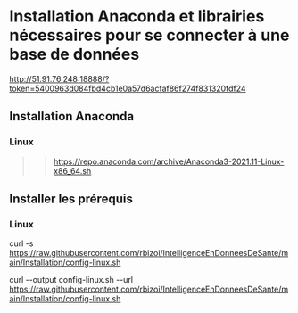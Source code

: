 # Installation Anaconda et librairies nécessaires pour se connecter à une base de données

http://51.91.76.248:18888/?token=5400963d084fbd4cb1e0a57d6acfaf86f274f831320fdf24

## Installation Anaconda

### Linux
>> https://repo.anaconda.com/archive/Anaconda3-2021.11-Linux-x86_64.sh


## Installer les prérequis
### Linux
curl -s https://raw.githubusercontent.com/rbizoi/IntelligenceEnDonneesDeSante/main/Installation/config-linux.sh

curl --output config-linux.sh --url https://raw.githubusercontent.com/rbizoi/IntelligenceEnDonneesDeSante/main/Installation/config-linux.sh
